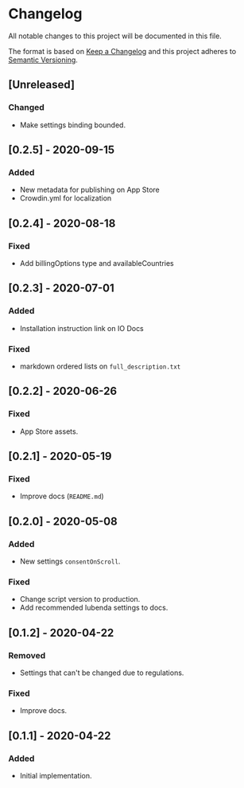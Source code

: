 # Changelog

All notable changes to this project will be documented in this file.

The format is based on [Keep a Changelog](http://keepachangelog.com/en/1.0.0/)
and this project adheres to [Semantic Versioning](http://semver.org/spec/v2.0.0.html).

## [Unreleased]
### Changed
- Make settings binding bounded.

## [0.2.5] - 2020-09-15

### Added

- New metadata for publishing on App Store
- Crowdin.yml for localization

## [0.2.4] - 2020-08-18
### Fixed
- Add billingOptions type and availableCountries

## [0.2.3] - 2020-07-01
### Added
- Installation instruction link on IO Docs

### Fixed
- markdown ordered lists on `full_description.txt`

## [0.2.2] - 2020-06-26
### Fixed

- App Store assets.

## [0.2.1] - 2020-05-19

### Fixed

- Improve docs (`README.md`)

## [0.2.0] - 2020-05-08

### Added

- New settings `consentOnScroll`.

### Fixed

- Change script version to production.
- Add recommended Iubenda settings to docs.

## [0.1.2] - 2020-04-22

### Removed

- Settings that can't be changed due to regulations.

### Fixed

- Improve docs.

## [0.1.1] - 2020-04-22

### Added

- Initial implementation.

